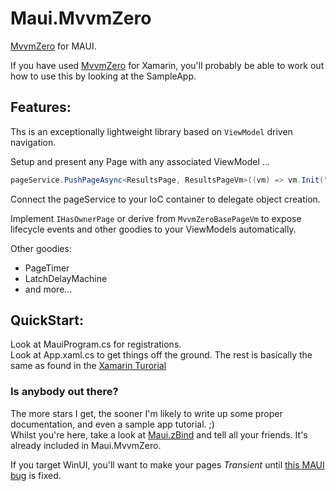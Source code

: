 # Maui.MvvmZero

[MvvmZero](https://github.com/Keflon/FunctionZero.MvvmZero) for MAUI.  

If you have used [MvvmZero](https://github.com/Keflon/FunctionZero.MvvmZero) for Xamarin, you'll probably be able to work out how to use this by looking at the SampleApp.  

## Features:
Ths is an exceptionally lightweight library based on `ViewModel` driven navigation.  

Setup and present any Page with any associated ViewModel ...
```csharp
pageService.PushPageAsync<ResultsPage, ResultsPageVm>((vm) => vm.Init("vm.Init (or any method) is called on your ResultsPageVm before the push" );
```
Connect the pageService to your IoC container to delegate object creation.  

Implement `IHasOwnerPage` or derive from `MvvmZeroBasePageVm` to expose lifecycle events and other goodies to your ViewModels automatically.  

Other goodies:

- PageTimer
- LatchDelayMachine
- and more...  

## QuickStart:
Look at MauiProgram.cs for registrations.  
Look at App.xaml.cs to get things off the ground.
The rest is basically the same as found in the [Xamarin Turorial](https://github.com/Keflon/MvvmZeroTutorialApp)

### Is anybody out there?
The more stars I get, the sooner I'm likely to write up some proper documentation, and even a sample app tutorial. ;)  
Whilst you're here, take a look at [Maui.zBind](https://github.com/Keflon/FunctionZero.Maui.zBind) and tell all your friends. It's already included in Maui.MvvmZero.  

If you target WinUI, you'll want to make your pages _Transient_ until [this MAUI bug](https://github.com/dotnet/maui/issues/7698) is fixed.


